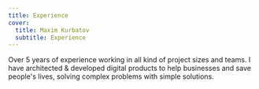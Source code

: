 ```yaml
---
title: Experience
cover:
  title: Maxim Kurbatov
  subtitle: Experience
---
```


Over 5 years of experience working in all kind of project sizes and teams.
I have architected & developed digital products to help businesses and save people's lives, solving complex problems with simple solutions.

